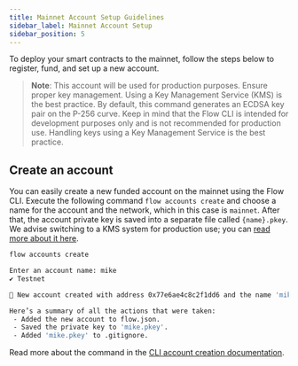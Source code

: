 ```yaml
---
title: Mainnet Account Setup Guidelines
sidebar_label: Mainnet Account Setup
sidebar_position: 5
---
```


To deploy your smart contracts to the mainnet, follow the steps below to register, fund, and set up a new account.

> **Note**: This account will be used for production purposes. Ensure proper key management. Using a Key Management Service (KMS) is the best practice. By default, this command generates an ECDSA key pair on the P-256 curve. Keep in mind that the Flow CLI is intended for development purposes only and is not recommended for production use. Handling keys using a Key Management Service is the best practice.

## Create an account
You can easily create a new funded account on the mainnet using the Flow CLI. Execute the following command `flow accounts create` and choose a name for the account and the network, which in this case is `mainnet`. After that, the account private key is saved into a separate file called `{name}.pkey`. We advise switching to a KMS system for production use; you can [read more about it here](../tools/flow-cli/flow.json/configuration.md#advanced-format-1).

```bash
flow accounts create

Enter an account name: mike
✔ Testnet

🎉 New account created with address 0x77e6ae4c8c2f1dd6 and the name 'mike' on the Testnet network.

Here’s a summary of all the actions that were taken:
 - Added the new account to flow.json.
 - Saved the private key to 'mike.pkey'.
 - Added 'mike.pkey' to .gitignore.
```

Read more about the command in the [CLI account creation documentation](../tools/flow-cli/accounts/create-accounts.md#interactive-mode).

